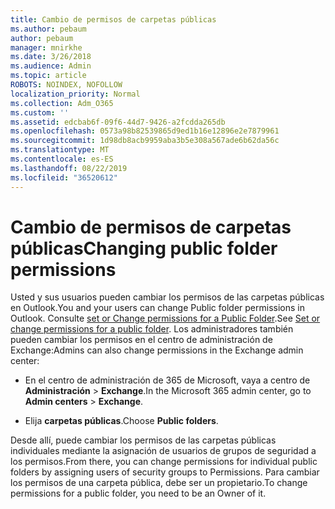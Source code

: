 ```yaml
---
title: Cambio de permisos de carpetas públicas
ms.author: pebaum
author: pebaum
manager: mnirkhe
ms.date: 3/26/2018
ms.audience: Admin
ms.topic: article
ROBOTS: NOINDEX, NOFOLLOW
localization_priority: Normal
ms.collection: Adm_O365
ms.custom: ''
ms.assetid: edcbab6f-09f6-44d7-9426-a2fcdda265db
ms.openlocfilehash: 0573a98b82539865d9ed1b16e12896e2e7879961
ms.sourcegitcommit: 1d98db8acb9959aba3b5e308a567ade6b62da56c
ms.translationtype: MT
ms.contentlocale: es-ES
ms.lasthandoff: 08/22/2019
ms.locfileid: "36520612"
---
```

# <a name="changing-public-folder-permissions"></a><span data-ttu-id="47281-102">Cambio de permisos de carpetas públicas</span><span class="sxs-lookup"><span data-stu-id="47281-102">Changing public folder permissions</span></span>

<span data-ttu-id="47281-103">Usted y sus usuarios pueden cambiar los permisos de las carpetas públicas en Outlook.</span><span class="sxs-lookup"><span data-stu-id="47281-103">You and your users can change Public folder permissions in Outlook.</span></span> <span data-ttu-id="47281-104">Consulte [set or Change permissions for a Public Folder](https://support.office.com/article/set-or-change-permissions-for-a-public-folder-b2e0440c-7873-48ec-9ff2-b1a20b723005).</span><span class="sxs-lookup"><span data-stu-id="47281-104">See [Set or change permissions for a public folder](https://support.office.com/article/set-or-change-permissions-for-a-public-folder-b2e0440c-7873-48ec-9ff2-b1a20b723005).</span></span> <span data-ttu-id="47281-105">Los administradores también pueden cambiar los permisos en el centro de administración de Exchange:</span><span class="sxs-lookup"><span data-stu-id="47281-105">Admins can also change permissions in the Exchange admin center:</span></span>
  
- <span data-ttu-id="47281-106">En el centro de administración de 365 de Microsoft, vaya a centro de **Administración** \> **Exchange**.</span><span class="sxs-lookup"><span data-stu-id="47281-106">In the Microsoft 365 admin center, go to **Admin centers** \> **Exchange**.</span></span>
    
- <span data-ttu-id="47281-107">Elija **carpetas públicas**.</span><span class="sxs-lookup"><span data-stu-id="47281-107">Choose **Public folders**.</span></span>
    
<span data-ttu-id="47281-108">Desde allí, puede cambiar los permisos de las carpetas públicas individuales mediante la asignación de usuarios de grupos de seguridad a los permisos.</span><span class="sxs-lookup"><span data-stu-id="47281-108">From there, you can change permissions for individual public folders by assigning users of security groups to Permissions.</span></span> <span data-ttu-id="47281-109">Para cambiar los permisos de una carpeta pública, debe ser un propietario.</span><span class="sxs-lookup"><span data-stu-id="47281-109">To change permissions for a public folder, you need to be an Owner of it.</span></span>
  

